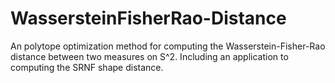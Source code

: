 # WassersteinFisherRao-Distance
An polytope optimization method for computing the Wasserstein-Fisher-Rao distance between two measures on S^2. Including an application to computing the SRNF shape distance.
